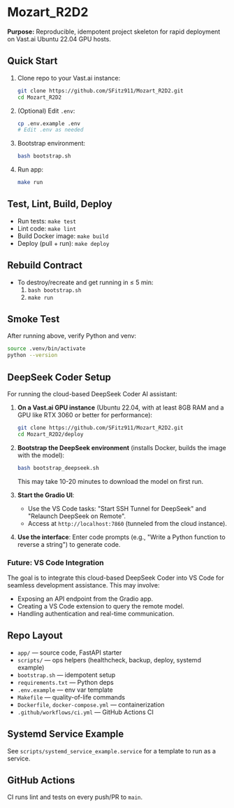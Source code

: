 # Mozart_R2D2

**Purpose:**
Reproducible, idempotent project skeleton for rapid deployment on Vast.ai Ubuntu 22.04 GPU hosts.

## Quick Start

1. Clone repo to your Vast.ai instance:
   ```bash
   git clone https://github.com/SFitz911/Mozart_R2D2.git
   cd Mozart_R2D2
   ```

2. (Optional) Edit `.env`:
   ```bash
   cp .env.example .env
   # Edit .env as needed
   ```

3. Bootstrap environment:
   ```bash
   bash bootstrap.sh
   ```

4. Run app:
   ```bash
   make run
   ```

## Test, Lint, Build, Deploy

- Run tests: `make test`
- Lint code: `make lint`
- Build Docker image: `make build`
- Deploy (pull + run): `make deploy`

## Rebuild Contract

- To destroy/recreate and get running in ≤ 5 min:
  1. `bash bootstrap.sh`
  2. `make run`

## Smoke Test

After running above, verify Python and venv:
```bash
source .venv/bin/activate
python --version
```

## DeepSeek Coder Setup

For running the cloud-based DeepSeek Coder AI assistant:

1. **On a Vast.ai GPU instance** (Ubuntu 22.04, with at least 8GB RAM and a GPU like RTX 3060 or better for performance):
   ```bash
   git clone https://github.com/SFitz911/Mozart_R2D2.git
   cd Mozart_R2D2/deploy
   ```

2. **Bootstrap the DeepSeek environment** (installs Docker, builds the image with the model):
   ```bash
   bash bootstrap_deepseek.sh
   ```
   This may take 10-20 minutes to download the model on first run.

3. **Start the Gradio UI**:
   - Use the VS Code tasks: "Start SSH Tunnel for DeepSeek" and "Relaunch DeepSeek on Remote".
   - Access at `http://localhost:7860` (tunneled from the cloud instance).

4. **Use the interface**: Enter code prompts (e.g., "Write a Python function to reverse a string") to generate code.

### Future: VS Code Integration
The goal is to integrate this cloud-based DeepSeek Coder into VS Code for seamless development assistance. This may involve:
- Exposing an API endpoint from the Gradio app.
- Creating a VS Code extension to query the remote model.
- Handling authentication and real-time communication.

## Repo Layout

- `app/` — source code, FastAPI starter
- `scripts/` — ops helpers (healthcheck, backup, deploy, systemd example)
- `bootstrap.sh` — idempotent setup
- `requirements.txt` — Python deps
- `.env.example` — env var template
- `Makefile` — quality-of-life commands
- `Dockerfile`, `docker-compose.yml` — containerization
- `.github/workflows/ci.yml` — GitHub Actions CI

## Systemd Service Example

See `scripts/systemd_service_example.service` for a template to run as a service.

## GitHub Actions

CI runs lint and tests on every push/PR to `main`.
